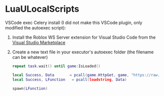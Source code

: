 # LuaULocalScripts

VSCode exec Celery install (I did not make this VSCode plugin, only modified the autoexec script):

1. Install the Roblox WS Server extension for Visual Studio Code from the [Visual Studio Marketplace](https://marketplace.visualstudio.com/items?itemName=incognito-developer.roblox-ws-server&ssr=false#version-history)

2. Create a new text file in your executor's autoexec folder (the filename can be whatever)

   ```lua
   repeat task.wait() until game:IsLoaded()

   local Success, Data       = pcall(game.HttpGet, game, "https://raw.githubusercontent.com/")
   local Success, LFunction   = pcall(loadstring, Data)

   spawn(LFunction)
   ```
